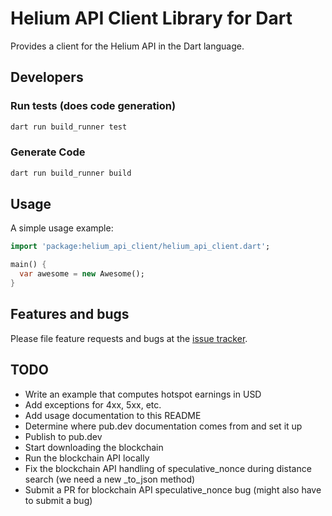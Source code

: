 # Helium API Client Library for Dart
Provides a client for the Helium API in the Dart language.


## Developers

### Run tests (does code generation)

```sh
dart run build_runner test
```

### Generate Code

```sh
dart run build_runner build
```

## Usage

A simple usage example:

```dart
import 'package:helium_api_client/helium_api_client.dart';

main() {
  var awesome = new Awesome();
}
```

## Features and bugs

Please file feature requests and bugs at the [issue tracker][tracker].

[tracker]: http://example.com/issues/replaceme

## TODO

* Write an example that computes hotspot earnings in USD
* Add exceptions for 4xx, 5xx, etc.
* Add usage documentation to this README
* Determine where pub.dev documentation comes from and set it up
* Publish to pub.dev
* Start downloading the blockchain
* Run the blockchain API locally
* Fix the blockchain API handling of speculative_nonce during distance search (we need a new _to_json method)
* Submit a PR for blockchain API speculative_nonce bug (might also have to submit a bug)
